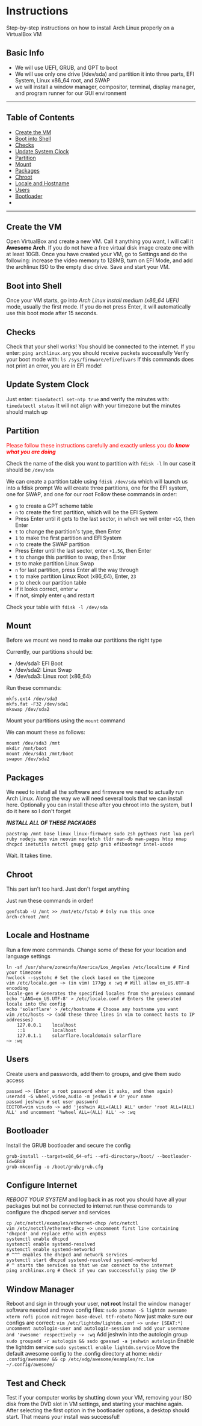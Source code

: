 # Instructions

Step-by-step instructions on how to install Arch Linux properly on a VirtualBox VM

## Basic Info
- We will use UEFI, GRUB, and GPT to boot
- We will use only one drive (/dev/sda) and partition it into three parts, EFI System, Linux x86_64 root, and SWAP
- we will install a window manager, compositor, terminal, display manager, and program runner for our GUI environment

---

## Table of Contents
- [Create the VM](#create)
- [Boot into Shell](#boot)
- [Checks](#check)
- [Update System Clock](#clock)
- [Partition](#partition)
- [Mount](#mount)
- [Packages](#packages)
- [Chroot](#chroot)
- [Locale and Hostname](#locale)
- [Users](#users)
- [Bootloader](#bootloader)
-

---

## Create the VM <a name = "create"></a>

Open VirtualBox and create a new VM. Call it anything you want, I will call it **Awesome Arch**. If you do not have a free virtual disk image create one with at least 10GB. Once you have created your VM, go to Settings and do the following: increase the video memory to 128MB, turn on EFI Mode, and add the archlinux ISO to the empty disc drive. Save and start your VM.

## Boot into Shell <a name = "boot"></a>

Once your VM starts, go into *Arch Linux install medium (x86_64 UEFI)* mode, usually the first mode. If you do not press Enter, it will automatically use this boot mode after 15 seconds. 

## Checks <a name = "check"></a>

Check that your shell works!
You should be connected to the internet. If you enter:
`ping archlinux.org`
you should receive packets successfully
Verify your boot mode with:
`ls /sys/firmware/efi/efivars`
If this commands does not print an error, you are in EFI mode!

## Update System Clock <a name = "clock"></a>

Just enter:
`timedatectl set-ntp true`
and verify the minutes with:
`timedatectl status`
It will not align with your timezone but the minutes should match up

## Partition <a name = "partition"></a>

<span style="color:red"> Please follow these instructions carefully and exactly unless you do ***know what you are doing*** </span>

Check the name of the disk you want to partition with `fdisk -l`
In our case it should be `/dev/sda`

We can create a partition table using `fdisk /dev/sda` which will launch us into a fdisk prompt
We will create three partitions, one for the EFI system, one for SWAP, and one for our root
Follow these commands in order:
- `g` to create a GPT scheme table
- `n` to create the first partition, which will be the EFI System
- Press Enter until it gets to the last sector, in which we will enter `+1G`, then Enter
- `t` to change the partition's type, then Enter  
- `1` to make the first partition and EFI System
- `n` to create the SWAP partition
- Press Enter until the last sector, enter `+1.5G`, then Enter
- `t` to change this partition to swap, then Enter
- `19` to make partition Linux Swap
- `n` for last partition, press Enter all the way through
- `t` to make partition Linux Root (x86_64), Enter, `23`
- `p` to check our partition table
- If it looks correct, enter `w`
- If not, simply enter `q` and restart

Check your table with `fdisk -l /dev/sda`

## Mount <a name = "mount"></a>

Before we mount we need to make our partitions the right type

Currently, our partitions should be:
- /dev/sda1: EFI Boot
- /dev/sda2: Linux Swap
- /dev/sda3: Linux root (x86_64)

Run these commands:
```
mkfs.ext4 /dev/sda3
mkfs.fat -F32 /dev/sda1
mkswap /dev/sda2
```
Mount your partitions using the `mount` command

We can mount these as follows:
```
mount /dev/sda3 /mnt
mkdir /mnt/boot
mount /dev/sda1 /mnt/boot
swapon /dev/sda2
```
## Packages <a name = "packages"></a>

We need to install all the software and firmware we need to actually run Arch Linux. Along the way we will need several tools that we can install here. Optionally you can install these after you chroot into the system, but I do it here so I don't forget

***INSTALL ALL OF THESE PACKAGES***
```
pacstrap /mnt base linux linux-firmware sudo zsh python3 rust lua perl ruby nodejs npm vim neovim neofetch tldr man-db man-pages htop nmap dhcpcd inetutils netctl gnupg gzip grub efibootmgr intel-ucode
```
Wait. It takes time.

## Chroot <a name = "chroot"></a>

This part isn't too hard. Just don't forget anything

Just run these commands in order!
```
genfstab -U /mnt >> /mnt/etc/fstab # Only run this once
arch-chroot /mnt
```
## Locale and Hostname <a name = "locale"></a>

Run a few more commands. Change some of these for your location and language settings
```
ln -sf /usr/share/zoneinfo/America/Los_Angeles /etc/localtime # Find your timezone
hwclock --systohc # Set the clock based on the timezone
vim /etc/locale.gen ~> (in vim) 177gg x :wq # Will allow en_US.UTF-8 encoding
locale-gen # Generates the specified locales from the previous command
echo 'LANG=en_US.UTF-8' > /etc/locale.conf # Enters the generated locale into the config
echo 'solarflare' > /etc/hostname # Choose any hostname you want
vim /etc/hosts ~> (add these three lines in vim to connect hosts to IP addresses)
	127.0.0.1    localhost
	::1          localhost
	127.0.1.1    solarflare.localdomain solarflare
~> :wq
```
## Users <a name="users"></a>

Create users and passwords, add them to groups, and give them sudo access
```
passwd ~> (Enter a root password when it asks, and then again)
useradd -G wheel,video,audio -m jeshwin # Or your name
passwd jeshwin # set user password
EDITOR=vim visudo ~> add 'jeshwin ALL=(ALL) ALL' under 'root ALL=(ALL) ALL' and uncomment '%wheel ALL=(ALL) ALL' ~> :wq
```
## Bootloader <a name = "bootloader"></a>

Install the GRUB bootloader and secure the config
```
grub-install --target=x86_64-efi --efi-directory=/boot/ --bootloader-id=GRUB
grub-mkconfig -o /boot/grub/grub.cfg
```
## Configure Internet <a name = "internet"></a>

*REBOOT YOUR SYSTEM* and log back in as root
you should have all your packages but not be connected to internet
run these commands to configure the dhcpcd server and services
```
cp /etc/netctl/examples/ethernet-dhcp /etc/netctl
vim /etc/netctl/ethernet-dhcp ~> uncomment first line containing 'dhcpcd' and replace etho with enp0s3
systemctl enable dhcpcd
systemctl enable systemd-resolved
systemctl enable systemd-networkd
# ^^^ enables the dhcpcd and network services
systemctl start dhcpcd systemd-resolved systemd-networkd
# ^ starts the services so that we can connect to the internet
ping archlinux.org # Check if you can succcessfully ping the IP
```

## Window Manager <a name = "wm"></a>

Reboot and sign in through your user, **not root**
Install the window manager software needed and move config files:
`sudo pacman -S lightdm awesome xterm rofi picom nitrogen base-devel ttf-roboto`
Now just make sure our configs are correct:
`vim /etc/lightdm/lightdm.conf ~> under [SEAT:*] uncomment autologin-user and autologin-session and add your username and 'awesome' respectively ~> :wq`
Add jeshwin into the autologin group
`sudo groupadd -r autologin && sudo gpasswd -a jeshwin autologin`
Enable the lightdm service
`sudo systemctl enable lightdm.service`
Move the default awesome config to the .config directory at home:
`mkdir .config/awesome/ && cp /etc/xdg/awesome/examples/rc.lue ~/.config/awesome/`

## Test and Check <a name = "end"></a>

Test if your computer works by shutting down your VM, removing your ISO disk from the DVD slot in VM settings, and starting your machine again. After selecting the first option in the bootloader options, a desktop should start. That means your install was successful!
